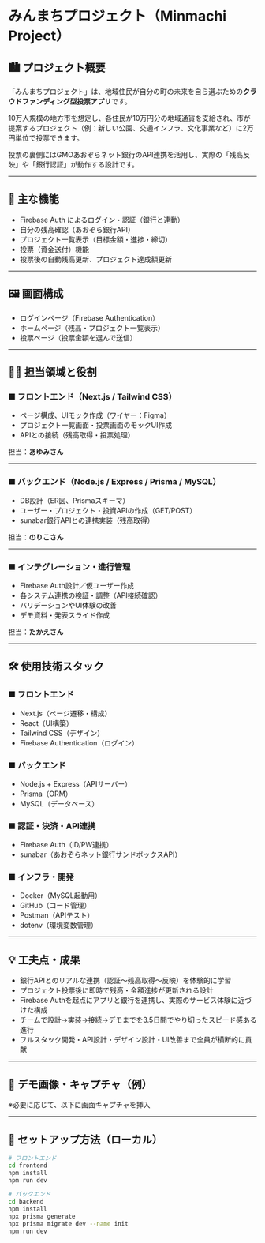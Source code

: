 # みんまちプロジェクト（Minmachi Project）

## 🏙️ プロジェクト概要

「みんまちプロジェクト」は、地域住民が自分の町の未来を自ら選ぶための**クラウドファンディング型投票アプリ**です。

10万人規模の地方市を想定し、各住民が10万円分の地域通貨を支給され、市が提案するプロジェクト（例：新しい公園、交通インフラ、文化事業など）に2万円単位で投票できます。

投票の裏側にはGMOあおぞらネット銀行のAPI連携を活用し、実際の「残高反映」や「銀行認証」が動作する設計です。

---

## 📱 主な機能

- Firebase Auth によるログイン・認証（銀行と連動）
- 自分の残高確認（あおぞら銀行API）
- プロジェクト一覧表示（目標金額・進捗・締切）
- 投票（資金送付）機能
- 投票後の自動残高更新、プロジェクト達成額更新

---

## 🖼️ 画面構成

- ログインページ（Firebase Authentication）
- ホームページ（残高・プロジェクト一覧表示）
- 投票ページ（投票金額を選んで送信）

---

## 🧑‍💻 担当領域と役割

### ■ フロントエンド（Next.js / Tailwind CSS）

- ページ構成、UIモック作成（ワイヤー：Figma）
- プロジェクト一覧画面・投票画面のモックUI作成
- APIとの接続（残高取得・投票処理）

担当：**あゆみさん**

---

### ■ バックエンド（Node.js / Express / Prisma / MySQL）

- DB設計（ER図、Prismaスキーマ）
- ユーザー・プロジェクト・投資APIの作成（GET/POST）
- sunabar銀行APIとの連携実装（残高取得）

担当：**のりこさん**

---

### ■ インテグレーション・進行管理

- Firebase Auth設計／仮ユーザー作成
- 各システム連携の検証・調整（API接続確認）
- バリデーションやUI体験の改善
- デモ資料・発表スライド作成

担当：**たかえさん**

---

## 🛠️ 使用技術スタック

### ■ フロントエンド  
- Next.js（ページ遷移・構成）
- React（UI構築）
- Tailwind CSS（デザイン）
- Firebase Authentication（ログイン）

### ■ バックエンド  
- Node.js + Express（APIサーバー）
- Prisma（ORM）
- MySQL（データベース）

### ■ 認証・決済・API連携  
- Firebase Auth（ID/PW連携）
- sunabar（あおぞらネット銀行サンドボックスAPI）

### ■ インフラ・開発  
- Docker（MySQL起動用）
- GitHub（コード管理）
- Postman（APIテスト）
- dotenv（環境変数管理）

---

## 💡 工夫点・成果

- 銀行APIとのリアルな連携（認証～残高取得～反映）を体験的に学習
- プロジェクト投票後に即時で残高・金額進捗が更新される設計
- Firebase Authを起点にアプリと銀行を連携し、実際のサービス体験に近づけた構成
- チームで設計→実装→接続→デモまでを3.5日間でやり切ったスピード感ある進行
- フルスタック開発・API設計・デザイン設計・UI改善まで全員が横断的に貢献

---

## 📸 デモ画像・キャプチャ（例）

※必要に応じて、以下に画面キャプチャを挿入

---

## 📂 セットアップ方法（ローカル）

```bash
# フロントエンド
cd frontend
npm install
npm run dev

# バックエンド
cd backend
npm install
npx prisma generate
npx prisma migrate dev --name init
npm run dev

